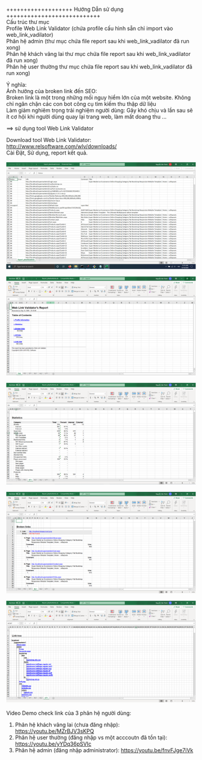  </br>
 +++++++++++++++++++ Hướng Dẫn sử dụng +++++++++++++++++++++++++++
 </br>
 Cấu trúc thư mục </br>
	Profile Web Link Validator (chứa profile cấu hình sẵn chỉ import vào web_link_vadilator) </br>
	Phân hệ admin (thư mục chứa file report sau khi web_link_vadilator đã run xong) </br>
	Phân hệ khách vãng lai thư mục chứa file report sau khi web_link_vadilator đã run xong) </br>
	Phân hệ user thường thư mục chứa file report sau khi web_link_vadilator đã run xong) </br>

Ý nghĩa: </br>
Ảnh hưởng của broken link đến SEO: </br>
	Broken link là một trong những mối nguy hiểm lớn của một website. 
	Không chỉ ngăn chặn các con bot công cụ tìm kiếm thu thập dữ liệu</br>
Làm giảm nghiêm trọng trải nghiệm người dùng: Gây khó chịu và lần sau sẽ ít cơ hội
	khi người dùng quay lại trang web, làm mất doang thu ...
	

==> sử dụng tool Web Link Validator

Download tool Web Link Validator: 
http://www.relsoftware.com/wlv/downloads/
</br>
Cài Đặt, Sử dụng, report kết quả.
</br>
</br>
<img src="./Phân hệ admin/export.png" alt="Export file excel">
</br></br>
<img src="./Phân hệ admin/report1.png" alt="Report content">
</br></br>
<img src="./Phân hệ admin/report2.png" alt="Report statistics">
</br></br>
<img src="./Phân hệ admin/report3.png" alt="Report Broken Link">
</br></br>
<img src="./Phân hệ admin/report4.png" alt="Report Link Tree">
</br></br>
Video Demo check link của 3 phân hệ người dùng: 
1) Phân hệ khách vãng lai (chưa đăng nhập): https://youtu.be/MZrBJV3sKPQ
2) Phân hệ user thường (đăng nhập vs một acccoutn đã tồn tại): https://youtu.be/yYDq36pSVIc
3) Phân hệ admin (đăng nhập administrator): https://youtu.be/fnvFJge7iVk


